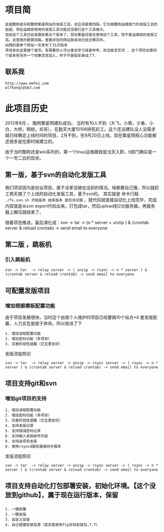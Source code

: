 # 项目简
```
这是酷狗音乐和酷狗繁星网站的发版工具，这应该是第四版。它也是酷狗运维部门的发版工具的始祖，现在运维部使用的发版工具功能还没我们这个工具强大。
目前这个工具已经发展到第五个版本了。现在繁星还是在使用这个工具，而不是运维部的发版工具。这里放的是第四版。里面涉及的网站我自测已经迁移完毕。
凶残的是单个网站一天发布了31次版本
项目发在这里做个留念。有需要的人可以拿去学习或者参考。欢迎留言交流 , 这个项目在第四个版本有另外一个同事忠信加入，终于不是孤军奋战了T.
```

## 联系我
```
http://www.mmfei.com
wlfkongl@163.com
```

# 此项目历史

2012年8月 ， 酷狗繁星网建队成功。 当时有10人不到（大飞，小蔡，少勇，小白，大桥，啊统，欢哥），在勤天大厦10106拼死赶工。这个还没建队没人没需求就已经确定上线时间的项目，2月不到，在9月20日上线。现在繁星网核心功能都还很多是在那时候建立的。

由于当时酷狗还是win系列的，第一个linux运维跟我是当天入职，it部门确实是一个一穷二白的现状。

## 第一版，基于svn的自动化发版工具
我们项目因为是创业项目，属于没爹没娘也没奶的情况。啥都要自己撸，所以就赶工两天搞了个上线的自动化发版工具，基于svn的。 其实就是 命令行敲  `./fx.svn.sh 开始版本 结束版本 是否测试服` ，就代码就直接自动化上线完毕，完成内容就是从svn export代码出来，打包成tar，然后upload到2台服务器，再服务器上解压就结束了。

随着项目推进，最后演化成：svn -> tar -> (n * server  + unzip ) & (crontab server & reload crontab) -> send email to everyone

## 第二版 ，跳板机

### 引入跳板机
```
svn -> tar  -> relay server -> ( unzip -> rsync -> n * server ) & (crontab server & reload crontab) -> send email to everyone
```

## 可配置发版项目
### 增加根据模板配置功能
由于项目发展很快，当时这个由我个人维护的项目已经要搞10个站点*4 套发版配置，人力实在是疲于奔命。所以改进了下
```
1. 增加读取配置功能
2. 增加密码功能（多项目）
3. 完善阶段性提醒（交互更友好）
```
发版流程照旧
```
svn -> tar  -> relay server -> unzip -> rsync server -> ( rsync -> n * server ) & (crontab server & reload crontab) -> send email to everyone
```

## 项目支持git和svn
### 增加git项目的支持
```
1. 增加读取配置功能
2. 增加密码功能（多项目）
3. 完善阶段性提醒（交互更友好）
4. 支持发版记录
5. 支持错误密码记录
6. 支持输入发版邮件内容
8. 支持选项目发版
9. 使用rsyncd服务器做同步服务
```
发版流程照旧
```
svn -> tar  -> relay server -> unzip -> rsync server -> ( rsync -> n * server ) & (crontab server & reload crontab) -> send email to everyone
```
## 项目支持自动化打包部署安装，初始化环境。【这个没放到github】，属于现在运行版本，保留
### 
```
1. 一键部署
2. 一键发版
3. 自定义安装
4. 自己搭建安装包源（其实是使用ftp存档安装包,T.T）
```


